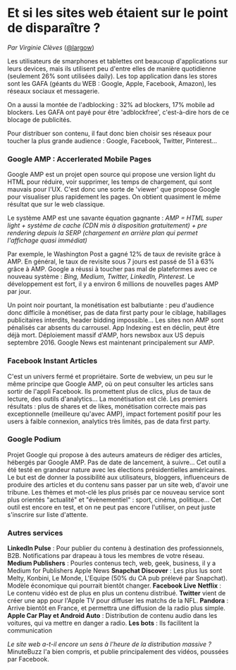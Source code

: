   # Et si les sites web étaient sur le point de disparaître ?
*Par Virginie Clèves* ([@largow](https://twitter.com/largow))

Les utilisateurs de smarphones et tablettes ont beaucoup d'applications sur leurs devices, mais ils utilisent peu d'entre elles de manière quotidienne (seulement 26% sont utilisées daily). Les top application dans les stores sont les GAFA (géants du WEB : Google, Apple, Facebook, Amazon), les réseaux sociaux et messagerie. 

On a aussi la montée de l'adblocking : 32% ad blockers, 17% mobile ad blockers. Les GAFA ont payé pour être 'adblockfree', c'est-à-dire hors de ce blocage de publicités. 

Pour distribuer son contenu, il faut donc bien choisir ses réseaux pour toucher la plus grande audience : Google, Facebook, Twitter, Pinterest...

  ### Google AMP : Accerlerated Mobile Pages
Google AMP est un projet open source qui propose une version light du HTML pour réduire, voir supprimer, les temps de chargement, qui sont mauvais pour l'UX. C'est donc une sorte de 'viewer' que propose Google pour visualiser plus rapidement les pages. On obtient quasiment le même résultat que sur le web classique. 

Le système AMP est une savante équation gagnante : 
*AMP = HTML super light + système de cache (CDN mis à disposition gratuitement) + pre rendering depuis la SERP (chargement en arrière plan qui permet l'affichage quasi immédiat)*

Par exemple, le Washington Post a gagné 12% de taux de revisite grâce à AMP. En général, le taux de revisite sous 7 jours est passé de 51 à 63% grâce à AMP. Google a réussi à toucher pas mal de plateformes avec ce nouveau système : *Bing, Medium, Twitter, LinkedIn, Pinterest*. Le développement est fort, il y a environ 6 millions de nouvelles pages AMP par jour. 

Un point noir pourtant, la monétisation est balbutiante : peu d'audience donc difficile à monétiser, pas de data first party pour le ciblage, habillages publicitaires interdits, header bidding impossible... 
Les sites non AMP sont pénalisés car absents du carrousel. 
App Indexing est en déclin, peut être déjà mort.
Déploiement massif d'AMP, hors newsbox aux US depuis septembre 2016. Google News est maintenant principalement sur AMP. 

  ### Facebook Instant Articles 
C'est un univers fermé et propriétaire. Sorte de webview, un peu sur le même principe que Google AMP, où on peut consulter les articles sans sortir de l'appli Facebook. Ils promettent plus de clics, plus de taux de lecture, des outils d'analytics... La monétisation est clé. 
Les premiers résultats : plus de shares et de likes, monétisation correcte mais pas exceptionnelle (meilleure qu'avec AMP), impact fortement positif pour les users à faible connexion, analytics très limités, pas de data first party.

  ### Google Podium
Projet Google qui propose à des auteurs amateurs de rédiger des articles, hébergés par Google AMP. Pas de date de lancement, à suivre... Cet outil a été testé en grandeur nature avec les élections présidentielles américaines. 
Le but est de donner la possibilité aux utilisateurs, bloggers, influenceurs de produire des articles et du contenu sans passer par un site web, d'avoir une tribune. 
Les thèmes et mot-clé les plus prisés par ce nouveau service sont plus orientés "actualité" et "évènementiel" : sport, cinéma, politique...
Cet outil est encore en test, et on ne peut pas encore l'utiliser, on peut juste s'inscrire sur liste d'attente. 

  ### Autres services
**LinkedIn Pulse** : Pour publier du contenu à destination des professionnels, B2B. Notifications par drapeau à tous les membres de votre réseau. 
**Medium Publishers** : Pourles contenus tech, web, geek, business, il y a Medium for Publishers
Apple News
**Snapchat Discover** : Les plus lus sont Melty, Konbini, Le Monde, L'Equipe (50% du CA pub prélevé par Snapchat). Modèle économique qui pourrait bientôt changer.
**Facebook Live**
**Netflix** : Le contenu vidéo est de plus en plus un contenu distribué. 
**Twitter** vient de créer une app pour l'Apple TV pour diffuser les matchs de la NFL. 
**Pandora** : Arrive bientôt en France, et permettra une diffusion de la radio plus simple.
**Apple Car Play et Android Auto** : Distribution de contenu audio dans les voitures, qui va mettre en danger a radio.
**Les bots** : Ils facilitent la communication


*Le site web a-t-il encore un sens à l'heure de la distribution massive ?*
MinuteBuzz l'a bien compris, et publie principalement des vidéos, poussées par Facebook. 
